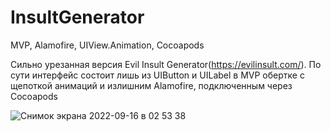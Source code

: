 # InsultGenerator
MVP, Alamofire, UIView.Animation, Cocoapods

Сильно урезанная версия Evil Insult Generator(https://evilinsult.com/). По сути интерфейс состоит лишь из UIButton и UILabel в MVP обертке с щепоткой анимаций и излишним Alamofire, подключенным через Cocoapods

![Снимок экрана 2022-09-16 в 02 53 38](https://user-images.githubusercontent.com/62442582/190528249-9a23b8f8-ad9d-4156-9985-39bb06ab8577.png)
